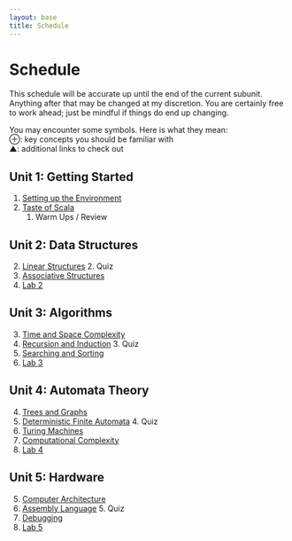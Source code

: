 ```yaml
---
layout: base
title: Schedule
---
```

# Schedule
This schedule will be accurate up until the end of the current subunit. Anything after that may be changed at my discretion. You are certainly free to work ahead; just be mindful if things do end up changing.

<div class="Legend">
You may encounter some symbols. Here is what they mean: <br>
⊕: key concepts you should be familiar with<br>
▲: additional links to check out
</div>

## Unit 1: Getting Started
  1. [Setting up the Environment]({{site.baseurl}}/units/01/01)
  1. [Taste of Scala]({{site.baseurl}}/units/01/02)
     1. Warm Ups / Review

## Unit 2: Data Structures
  2. [Linear Structures]({{site.baseurl}}/units/02/01)
     2. Quiz
  2. [Associative Structures]({{site.baseurl}}/units/02/02)
  2. [Lab 2]({{site.baseurl}}/units/02/03)

## Unit 3: Algorithms
  3. [Time and Space Complexity]({{site.baseurl}}/units/03/01)
  3. [Recursion and Induction]({{site.baseurl}}/units/03/02)
     3. Quiz
  3. [Searching and Sorting]({{site.baseurl}}/units/03/03)
  3. [Lab 3]({{site.baseurl}}/units/03/04)

## Unit 4: Automata Theory
  4. [Trees and Graphs]({{site.baseurl}}/units/04/01)
  4. [Deterministic Finite Automata]({{site.baseurl}}/units/04/02)
     4. Quiz
  4. [Turing Machines]({{site.baseurl}}/units/04/03)
  4. [Computational Complexity]({{site.baseurl}}/units/04/04)
  4. [Lab 4]({{site.baseurl}}/units/04/05)

## Unit 5: Hardware
  5. [Computer Architecture]({{site.baseurl}}/units/05/01)
  5. [Assembly Language]({{site.baseurl}}/units/05/02)
     5. Quiz
  5. [Debugging]({{site.baseurl}}/units/05/03)
  5. [Lab 5]({{site.baseurl}}/units/05/04)
